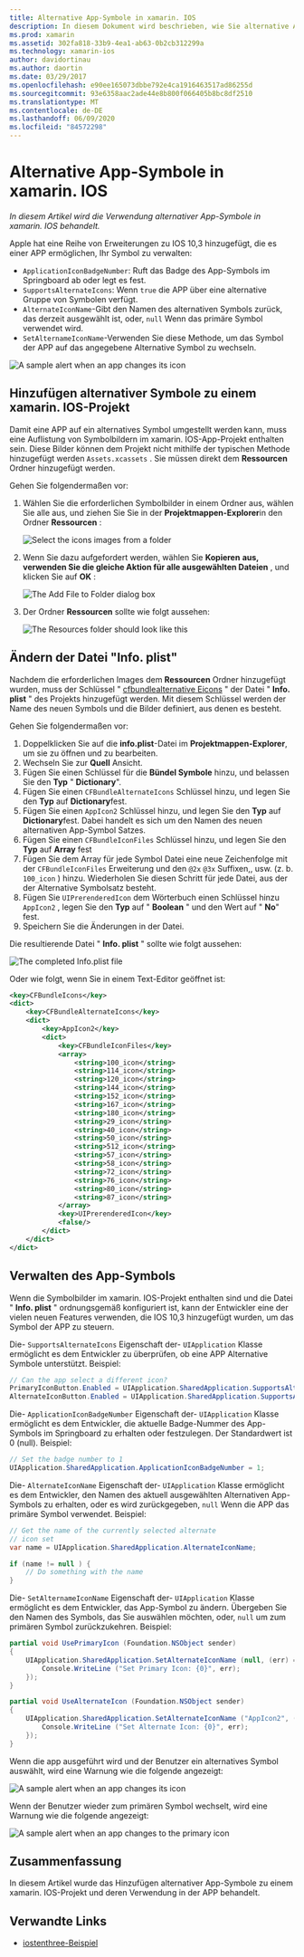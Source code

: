 ```yaml
---
title: Alternative App-Symbole in xamarin. IOS
description: In diesem Dokument wird beschrieben, wie Sie alternative App-Symbole in xamarin. IOS verwenden. Darin wird erläutert, wie Sie diese Symbole einem xamarin. IOS-Projekt hinzufügen, wie Sie die Datei "Info. plist" ändern und das Symbol der APP Programm gesteuert verwalten.
ms.prod: xamarin
ms.assetid: 302fa818-33b9-4ea1-ab63-0b2cb312299a
ms.technology: xamarin-ios
author: davidortinau
ms.author: daortin
ms.date: 03/29/2017
ms.openlocfilehash: e90ee165073dbbe792e4ca1916463517ad86255d
ms.sourcegitcommit: 93e6358aac2ade44e8b800f066405b8bc8df2510
ms.translationtype: MT
ms.contentlocale: de-DE
ms.lasthandoff: 06/09/2020
ms.locfileid: "84572298"
---
```

# <a name="alternate-app-icons-in-xamarinios"></a>Alternative App-Symbole in xamarin. IOS

_In diesem Artikel wird die Verwendung alternativer App-Symbole in xamarin. IOS behandelt._

Apple hat eine Reihe von Erweiterungen zu IOS 10,3 hinzugefügt, die es einer APP ermöglichen, Ihr Symbol zu verwalten:

- `ApplicationIconBadgeNumber`: Ruft das Badge des App-Symbols im Springboard ab oder legt es fest.
- `SupportsAlternateIcons`: Wenn `true` die APP über eine alternative Gruppe von Symbolen verfügt.
- `AlternateIconName`-Gibt den Namen des alternativen Symbols zurück, das derzeit ausgewählt ist, oder, `null` Wenn das primäre Symbol verwendet wird.
- `SetAlternameIconName`-Verwenden Sie diese Methode, um das Symbol der APP auf das angegebene Alternative Symbol zu wechseln.

![](alternate-app-icons-images/icons04.png "A sample alert when an app changes its icon")

<a name="Adding-Alternate-Icons"></a>

## <a name="adding-alternate-icons-to-a-xamarinios-project"></a>Hinzufügen alternativer Symbole zu einem xamarin. IOS-Projekt

Damit eine APP auf ein alternatives Symbol umgestellt werden kann, muss eine Auflistung von Symbolbildern im xamarin. IOS-App-Projekt enthalten sein. Diese Bilder können dem Projekt nicht mithilfe der typischen Methode hinzugefügt werden `Assets.xcassets` . Sie müssen direkt dem **Ressourcen** Ordner hinzugefügt werden.

Gehen Sie folgendermaßen vor:

1. Wählen Sie die erforderlichen Symbolbilder in einem Ordner aus, wählen Sie alle aus, und ziehen Sie Sie in der **Projektmappen-Explorer**in den Ordner **Ressourcen** :

    ![](alternate-app-icons-images/icons00.png "Select the icons images from a folder")

2. Wenn Sie dazu aufgefordert werden, wählen Sie **Kopieren** **aus, verwenden Sie die gleiche Aktion für alle ausgewählten Dateien** , und klicken Sie auf **OK** :

    ![](alternate-app-icons-images/icons02.png "The Add File to Folder dialog box")

3. Der Ordner **Ressourcen** sollte wie folgt aussehen:

    ![](alternate-app-icons-images/icons01.png "The Resources folder should look like this")

<a name="Modifying-the-Info.plist-File"></a>

## <a name="modifying-the-infoplist-file"></a>Ändern der Datei "Info. plist"

Nachdem die erforderlichen Images dem **Ressourcen** Ordner hinzugefügt wurden, muss der Schlüssel " [cfbundlealternative Eicons](https://developer.apple.com/library/content/documentation/General/Reference/InfoPlistKeyReference/Articles/CoreFoundationKeys.html#//apple_ref/doc/uid/TP40009249-SW13) " der Datei " **Info. plist** " des Projekts hinzugefügt werden. Mit diesem Schlüssel werden der Name des neuen Symbols und die Bilder definiert, aus denen es besteht.

Gehen Sie folgendermaßen vor:

1. Doppelklicken Sie auf die **info.plist**-Datei im **Projektmappen-Explorer**, um sie zu öffnen und zu bearbeiten.
2. Wechseln Sie zur **Quell** Ansicht.
3. Fügen Sie einen Schlüssel für die **Bündel Symbole** hinzu, und belassen Sie den **Typ** " **Dictionary**".
4. Fügen Sie einen `CFBundleAlternateIcons` Schlüssel hinzu, und legen Sie den **Typ** auf **Dictionary**fest.
5. Fügen Sie einen `AppIcon2` Schlüssel hinzu, und legen Sie den **Typ** auf **Dictionary**fest. Dabei handelt es sich um den Namen des neuen alternativen App-Symbol Satzes.
6. Fügen Sie einen `CFBundleIconFiles` Schlüssel hinzu, und legen Sie den **Typ** auf **Array** fest
7. Fügen Sie dem Array für jede Symbol Datei eine neue Zeichenfolge mit der `CFBundleIconFiles` Erweiterung und den `@2x` `@3x` Suffixen,, usw. (z. b. `100_icon` ) hinzu. Wiederholen Sie diesen Schritt für jede Datei, aus der der Alternative Symbolsatz besteht.
8. Fügen Sie `UIPrerenderedIcon` dem Wörterbuch einen Schlüssel hinzu `AppIcon2` , legen Sie den **Typ** auf " **Boolean** " und den Wert auf " **No**" fest.
9. Speichern Sie die Änderungen in der Datei.

Die resultierende Datei " **Info. plist** " sollte wie folgt aussehen:

![](alternate-app-icons-images/icons03.png "The completed Info.plist file")

Oder wie folgt, wenn Sie in einem Text-Editor geöffnet ist:

```xml
<key>CFBundleIcons</key>
<dict>
    <key>CFBundleAlternateIcons</key>
    <dict>
        <key>AppIcon2</key>
        <dict>
            <key>CFBundleIconFiles</key>
            <array>
                <string>100_icon</string>
                <string>114_icon</string>
                <string>120_icon</string>
                <string>144_icon</string>
                <string>152_icon</string>
                <string>167_icon</string>
                <string>180_icon</string>
                <string>29_icon</string>
                <string>40_icon</string>
                <string>50_icon</string>
                <string>512_icon</string>
                <string>57_icon</string>
                <string>58_icon</string>
                <string>72_icon</string>
                <string>76_icon</string>
                <string>80_icon</string>
                <string>87_icon</string>
            </array>
            <key>UIPrerenderedIcon</key>
            <false/>
        </dict>
    </dict>
</dict>
```

<a name="Managing-the-Apps-Icon"></a>

## <a name="managing-the-apps-icon"></a>Verwalten des App-Symbols 

Wenn die Symbolbilder im xamarin. IOS-Projekt enthalten sind und die Datei " **Info. plist** " ordnungsgemäß konfiguriert ist, kann der Entwickler eine der vielen neuen Features verwenden, die IOS 10,3 hinzugefügt wurden, um das Symbol der APP zu steuern.

Die- `SupportsAlternateIcons` Eigenschaft der- `UIApplication` Klasse ermöglicht es dem Entwickler zu überprüfen, ob eine APP Alternative Symbole unterstützt. Beispiel:

```csharp
// Can the app select a different icon?
PrimaryIconButton.Enabled = UIApplication.SharedApplication.SupportsAlternateIcons;
AlternateIconButton.Enabled = UIApplication.SharedApplication.SupportsAlternateIcons;
```

Die- `ApplicationIconBadgeNumber` Eigenschaft der- `UIApplication` Klasse ermöglicht es dem Entwickler, die aktuelle Badge-Nummer des App-Symbols im Springboard zu erhalten oder festzulegen. Der Standardwert ist 0 (null). Beispiel:

```csharp
// Set the badge number to 1
UIApplication.SharedApplication.ApplicationIconBadgeNumber = 1;
```

Die- `AlternateIconName` Eigenschaft der- `UIApplication` Klasse ermöglicht es dem Entwickler, den Namen des aktuell ausgewählten Alternativen App-Symbols zu erhalten, oder es wird zurückgegeben, `null` Wenn die APP das primäre Symbol verwendet. Beispiel:

```csharp
// Get the name of the currently selected alternate
// icon set
var name = UIApplication.SharedApplication.AlternateIconName;

if (name != null ) {
    // Do something with the name
}
```

Die- `SetAlternameIconName` Eigenschaft der- `UIApplication` Klasse ermöglicht es dem Entwickler, das App-Symbol zu ändern. Übergeben Sie den Namen des Symbols, das Sie auswählen möchten, oder, `null` um zum primären Symbol zurückzukehren. Beispiel:

```csharp
partial void UsePrimaryIcon (Foundation.NSObject sender)
{
    UIApplication.SharedApplication.SetAlternateIconName (null, (err) => {
        Console.WriteLine ("Set Primary Icon: {0}", err);
    });
}

partial void UseAlternateIcon (Foundation.NSObject sender)
{
    UIApplication.SharedApplication.SetAlternateIconName ("AppIcon2", (err) => {
        Console.WriteLine ("Set Alternate Icon: {0}", err);
    });
}
```

Wenn die app ausgeführt wird und der Benutzer ein alternatives Symbol auswählt, wird eine Warnung wie die folgende angezeigt:

![](alternate-app-icons-images/icons04.png "A sample alert when an app changes its icon")

Wenn der Benutzer wieder zum primären Symbol wechselt, wird eine Warnung wie die folgende angezeigt:

![](alternate-app-icons-images/icons05.png "A sample alert when an app changes to the primary icon")

<a name="Summary"></a>

## <a name="summary"></a>Zusammenfassung

In diesem Artikel wurde das Hinzufügen alternativer App-Symbole zu einem xamarin. IOS-Projekt und deren Verwendung in der APP behandelt.

## <a name="related-links"></a>Verwandte Links

- [iostenthree-Beispiel](https://docs.microsoft.com/samples/xamarin/ios-samples/ios10-iostenthree/)

